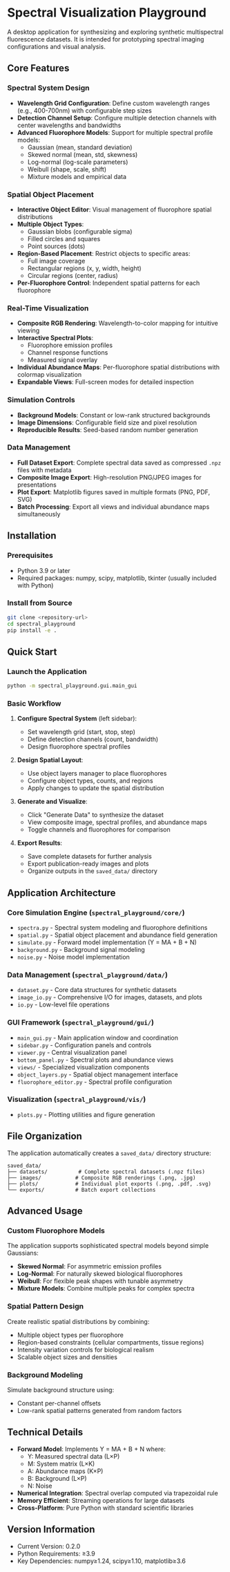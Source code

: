 Spectral Visualization Playground
==================================

A desktop application for synthesizing and exploring synthetic multispectral fluorescence datasets. It is intended for prototyping spectral imaging configurations and visual analysis.

## Core Features

### Spectral System Design
- **Wavelength Grid Configuration**: Define custom wavelength ranges (e.g., 400-700nm) with configurable step sizes
- **Detection Channel Setup**: Configure multiple detection channels with center wavelengths and bandwidths
- **Advanced Fluorophore Models**: Support for multiple spectral profile models:
  - Gaussian (mean, standard deviation)
  - Skewed normal (mean, std, skewness)
  - Log-normal (log-scale parameters)
  - Weibull (shape, scale, shift)
  - Mixture models and empirical data

### Spatial Object Placement
- **Interactive Object Editor**: Visual management of fluorophore spatial distributions
- **Multiple Object Types**: 
  - Gaussian blobs (configurable sigma)
  - Filled circles and squares
  - Point sources (dots)
- **Region-Based Placement**: Restrict objects to specific areas:
  - Full image coverage
  - Rectangular regions (x, y, width, height)
  - Circular regions (center, radius)
- **Per-Fluorophore Control**: Independent spatial patterns for each fluorophore

### Real-Time Visualization
- **Composite RGB Rendering**: Wavelength-to-color mapping for intuitive viewing
- **Interactive Spectral Plots**: 
  - Fluorophore emission profiles
  - Channel response functions
  - Measured signal overlay
- **Individual Abundance Maps**: Per-fluorophore spatial distributions with colormap visualization
- **Expandable Views**: Full-screen modes for detailed inspection

### Simulation Controls
- **Background Models**: Constant or low-rank structured backgrounds
- **Image Dimensions**: Configurable field size and pixel resolution
- **Reproducible Results**: Seed-based random number generation

### Data Management
- **Full Dataset Export**: Complete spectral data saved as compressed `.npz` files with metadata
- **Composite Image Export**: High-resolution PNG/JPEG images for presentations
- **Plot Export**: Matplotlib figures saved in multiple formats (PNG, PDF, SVG)
- **Batch Processing**: Export all views and individual abundance maps simultaneously

## Installation

### Prerequisites
- Python 3.9 or later
- Required packages: numpy, scipy, matplotlib, tkinter (usually included with Python)

### Install from Source
```bash
git clone <repository-url>
cd spectral_playground
pip install -e .
```

## Quick Start

### Launch the Application
```bash
python -m spectral_playground.gui.main_gui
```

### Basic Workflow
1. **Configure Spectral System** (left sidebar):
   - Set wavelength grid (start, stop, step)
   - Define detection channels (count, bandwidth)
   - Design fluorophore spectral profiles

2. **Design Spatial Layout**:
   - Use object layers manager to place fluorophores
   - Configure object types, counts, and regions
   - Apply changes to update the spatial distribution

3. **Generate and Visualize**:
   - Click "Generate Data" to synthesize the dataset
   - View composite image, spectral profiles, and abundance maps
   - Toggle channels and fluorophores for comparison

4. **Export Results**:
   - Save complete datasets for further analysis
   - Export publication-ready images and plots
   - Organize outputs in the `saved_data/` directory

## Application Architecture

### Core Simulation Engine (`spectral_playground/core/`)
- `spectra.py` - Spectral system modeling and fluorophore definitions
- `spatial.py` - Spatial object placement and abundance field generation
- `simulate.py` - Forward model implementation (Y = MA + B + N)
- `background.py` - Background signal modeling
- `noise.py` - Noise model implementation

### Data Management (`spectral_playground/data/`)
- `dataset.py` - Core data structures for synthetic datasets
- `image_io.py` - Comprehensive I/O for images, datasets, and plots
- `io.py` - Low-level file operations

### GUI Framework (`spectral_playground/gui/`)
- `main_gui.py` - Main application window and coordination
- `sidebar.py` - Configuration panels and controls
- `viewer.py` - Central visualization panel
- `bottom_panel.py` - Spectral plots and abundance views
- `views/` - Specialized visualization components
- `object_layers.py` - Spatial object management interface
- `fluorophore_editor.py` - Spectral profile configuration

### Visualization (`spectral_playground/vis/`)
- `plots.py` - Plotting utilities and figure generation

## File Organization

The application automatically creates a `saved_data/` directory structure:

```
saved_data/
├── datasets/          # Complete spectral datasets (.npz files)
├── images/           # Composite RGB renderings (.png, .jpg)
├── plots/            # Individual plot exports (.png, .pdf, .svg)
└── exports/          # Batch export collections
```

## Advanced Usage

### Custom Fluorophore Models
The application supports sophisticated spectral models beyond simple Gaussians:
- **Skewed Normal**: For asymmetric emission profiles
- **Log-Normal**: For naturally skewed biological fluorophores  
- **Weibull**: For flexible peak shapes with tunable asymmetry
- **Mixture Models**: Combine multiple peaks for complex spectra

### Spatial Pattern Design
Create realistic spatial distributions by combining:
- Multiple object types per fluorophore
- Region-based constraints (cellular compartments, tissue regions)
- Intensity variation controls for biological realism
- Scalable object sizes and densities

### Background Modeling
Simulate background structure using:
- Constant per-channel offsets
- Low-rank spatial patterns generated from random factors

## Technical Details

- **Forward Model**: Implements Y = MA + B + N where:
  - Y: Measured spectral data (L×P)
  - M: System matrix (L×K) 
  - A: Abundance maps (K×P)
  - B: Background (L×P)
  - N: Noise
- **Numerical Integration**: Spectral overlap computed via trapezoidal rule
- **Memory Efficient**: Streaming operations for large datasets
- **Cross-Platform**: Pure Python with standard scientific libraries

## Version Information
- Current Version: 0.2.0
- Python Requirements: ≥3.9
- Key Dependencies: numpy≥1.24, scipy≥1.10, matplotlib≥3.6

